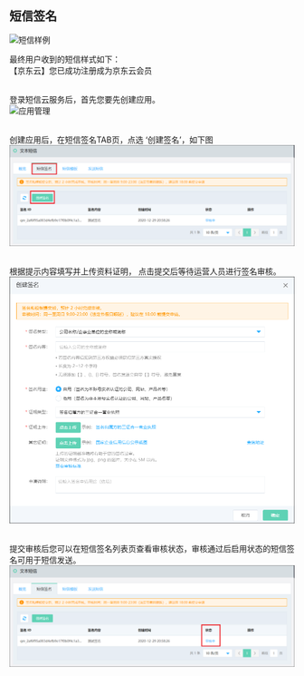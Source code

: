 ## 短信签名 <br>

![短信样例](../../../../image/Text-Message/dx-009.png)<br>

最终用户收到的短信样式如下：<br>
【京东云】您已成功注册成为京东云会员<br><br>

登录短信云服务后，首先您要先创建应用。<br>
![应用管理](../../../../image/Text-Message/dx-010.png)<br><br>

创建应用后，在短信签名TAB页，点选 ‘创建签名’，如下图<br>
![创建签名](../../../../image/Text-Message/dx-011a.png)<br><br>

根据提示内容填写并上传资料证明， 点击提交后等待运营人员进行签名审核。<br>
![创建签名](../../../../image/Text-Message/dx-012a.png)<br><br>

提交审核后您可以在短信签名列表页查看审核状态，审核通过后启用状态的短信签名可用于短信发送。<br>
![查看状态](../../../../image/Text-Message/dx-013a.png)
